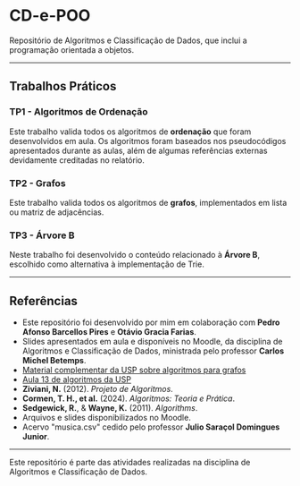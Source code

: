 # CD-e-POO
Repositório de Algoritmos e Classificação de Dados, que inclui a programação orientada a objetos.

---

## Trabalhos Práticos

### TP1 - Algoritmos de Ordenação
Este trabalho valida todos os algoritmos de **ordenação** que foram desenvolvidos em aula. Os algoritmos foram baseados nos pseudocódigos apresentados durante as aulas, além de algumas referências externas devidamente creditadas no relatório.

### TP2 - Grafos
Este trabalho valida todos os algoritmos de **grafos**, implementados em lista ou matriz de adjacências.

### TP3 - Árvore B
Neste trabalho foi desenvolvido o conteúdo relacionado à **Árvore B**, escolhido como alternativa à implementação de Trie.

---

## Referências

- Este repositório foi desenvolvido por mim em colaboração com **Pedro Afonso Barcellos Pires** e **Otávio Gracia Farias**.
- Slides apresentados em aula e disponíveis no Moodle, da disciplina de Algoritmos e Classificação de Dados, ministrada pelo professor **Carlos Michel Betemps**.
- [Material complementar da USP sobre algoritmos para grafos](https://www.ime.usp.br/~pf/algoritmos_para_grafos/aulas/bellman-ford.html)
- [Aula 13 de algoritmos da USP](https://www.each.usp.br/digiampietri/SIN5013/Karina_Aula13AA.pdf)
- **Ziviani, N.** (2012). *Projeto de Algoritmos*.
- **Cormen, T. H., et al.** (2024). *Algoritmos: Teoria e Prática*.
- **Sedgewick, R.**, & **Wayne, K.** (2011). *Algorithms*.
- Arquivos e slides disponibilizados no Moodle.
- Acervo "musica.csv" cedido pelo professor **Julio Saraçol Domingues Junior**.

---

Este repositório é parte das atividades realizadas na disciplina de Algoritmos e Classificação de Dados.

